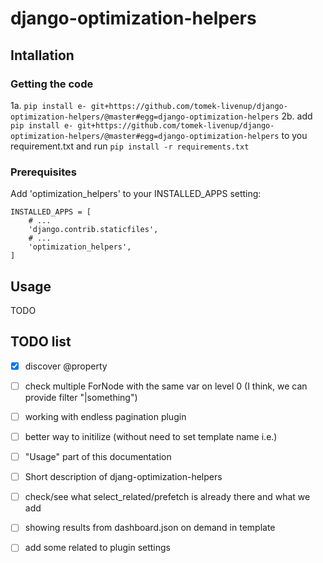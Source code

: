# django-optimization-helpers

## Intallation

### Getting the code

1a. ```pip install e- git+https://github.com/tomek-livenup/django-optimization-helpers/@master#egg=django-optimization-helpers```
2b. add ```pip install e- git+https://github.com/tomek-livenup/django-optimization-helpers/@master#egg=django-optimization-helpers``` to you requirement.txt and run ```pip install -r requirements.txt```


### Prerequisites
Add 'optimization_helpers' to your INSTALLED_APPS setting:

```
INSTALLED_APPS = [
    # ...
    'django.contrib.staticfiles',
    # ...
    'optimization_helpers',
]
```


## Usage

TODO


## TODO list

- [x] discover @property
- [ ] check multiple ForNode with the same var on level 0 (I think, we can provide filter "|something")
- [ ] working with endless pagination plugin
- [ ] better way to initilize (without need to set template name i.e.)
- [ ] "Usage" part of this documentation
- [ ] Short description of djang-optimization-helpers
- [ ] check/see what select_related/prefetch is already there and what we add
- [ ] showing results from dashboard.json on demand in template
- [ ] add some related to plugin settings

